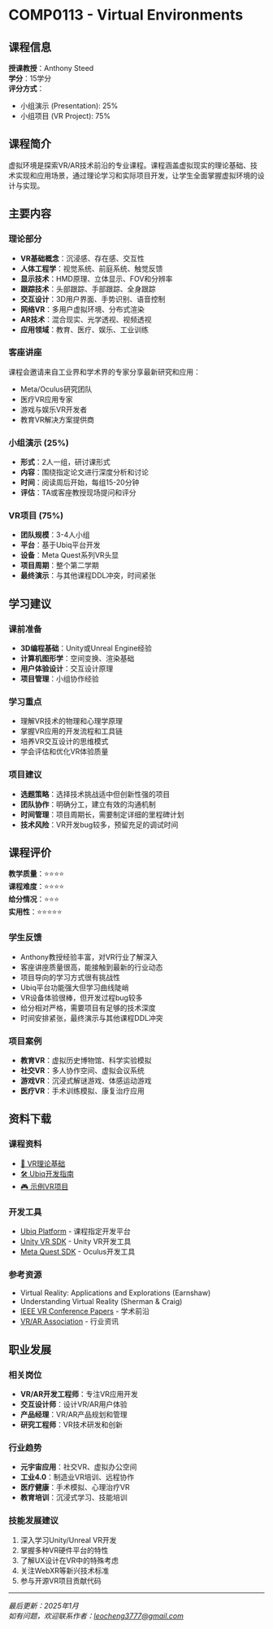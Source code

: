 # COMP0113 - Virtual Environments

## 课程信息

**授课教授**：Anthony Steed  
**学分**：15学分  
**评分方式**：
- 小组演示 (Presentation): 25%
- 小组项目 (VR Project): 75%

## 课程简介

虚拟环境是探索VR/AR技术前沿的专业课程。课程涵盖虚拟现实的理论基础、技术实现和应用场景，通过理论学习和实际项目开发，让学生全面掌握虚拟环境的设计与实现。

## 主要内容

### 理论部分
- **VR基础概念**：沉浸感、存在感、交互性
- **人体工程学**：视觉系统、前庭系统、触觉反馈
- **显示技术**：HMD原理、立体显示、FOV和分辨率
- **跟踪技术**：头部跟踪、手部跟踪、全身跟踪
- **交互设计**：3D用户界面、手势识别、语音控制
- **网络VR**：多用户虚拟环境、分布式渲染
- **AR技术**：混合现实、光学透视、视频透视
- **应用领域**：教育、医疗、娱乐、工业训练

### 客座讲座
课程会邀请来自工业界和学术界的专家分享最新研究和应用：
- Meta/Oculus研究团队
- 医疗VR应用专家
- 游戏与娱乐VR开发者
- 教育VR解决方案提供商

### 小组演示 (25%)
- **形式**：2人一组，研讨课形式
- **内容**：围绕指定论文进行深度分析和讨论
- **时间**：阅读周后开始，每组15-20分钟
- **评估**：TA或客座教授现场提问和评分

### VR项目 (75%)
- **团队规模**：3-4人小组
- **平台**：基于Ubiq平台开发
- **设备**：Meta Quest系列VR头显
- **项目周期**：整个第二学期
- **最终演示**：与其他课程DDL冲突，时间紧张

## 学习建议

### 课前准备
- **3D编程基础**：Unity或Unreal Engine经验
- **计算机图形学**：空间变换、渲染基础
- **用户体验设计**：交互设计原理
- **项目管理**：小组协作经验

### 学习重点
- 理解VR技术的物理和心理学原理
- 掌握VR应用的开发流程和工具链
- 培养VR交互设计的思维模式
- 学会评估和优化VR体验质量

### 项目建议
- **选题策略**：选择技术挑战适中但创新性强的项目
- **团队协作**：明确分工，建立有效的沟通机制
- **时间管理**：项目周期长，需要制定详细的里程碑计划
- **技术风险**：VR开发bug较多，预留充足的调试时间

## 课程评价

**教学质量**：⭐⭐⭐⭐  
**课程难度**：⭐⭐⭐⭐  
**给分情况**：⭐⭐⭐  
**实用性**：⭐⭐⭐⭐⭐

### 学生反馈
- Anthony教授经验丰富，对VR行业了解深入
- 客座讲座质量很高，能接触到最新的行业动态
- 项目导向的学习方式很有挑战性
- Ubiq平台功能强大但学习曲线陡峭
- VR设备体验很棒，但开发过程bug较多
- 给分相对严格，需要项目有足够的技术深度
- 时间安排紧张，最终演示与其他课程DDL冲突

### 项目案例
- **教育VR**：虚拟历史博物馆、科学实验模拟
- **社交VR**：多人协作空间、虚拟会议系统
- **游戏VR**：沉浸式解谜游戏、体感运动游戏
- **医疗VR**：手术训练模拟、康复治疗应用

## 资料下载

### 课程资料
- [📖 VR理论基础](https://github.com/user/ucl-cgvi-materials/blob/main/comp0113/vr_theory.pdf)
- [🛠️ Ubiq开发指南](https://github.com/user/ucl-cgvi-materials/blob/main/comp0113/ubiq_guide.pdf)
- [🎮 示例VR项目](https://github.com/user/ucl-cgvi-materials/blob/main/comp0113/sample_projects.zip)

### 开发工具
- [Ubiq Platform](https://ubiq.online/) - 课程指定开发平台
- [Unity VR SDK](https://unity.com/unity/features/vr) - Unity VR开发工具
- [Meta Quest SDK](https://developer.oculus.com/) - Oculus开发工具

### 参考资源
- Virtual Reality: Applications and Explorations (Earnshaw)
- Understanding Virtual Reality (Sherman & Craig)
- [IEEE VR Conference Papers](https://ieeevr.org/) - 学术前沿
- [VR/AR Association](https://www.thevrara.com/) - 行业资讯

## 职业发展

### 相关岗位
- **VR/AR开发工程师**：专注VR应用开发
- **交互设计师**：设计VR/AR用户体验
- **产品经理**：VR/AR产品规划和管理
- **研究工程师**：VR技术研发和创新

### 行业趋势
- **元宇宙应用**：社交VR、虚拟办公空间
- **工业4.0**：制造业VR培训、远程协作
- **医疗健康**：手术模拟、心理治疗VR
- **教育培训**：沉浸式学习、技能培训

### 技能发展建议
1. 深入学习Unity/Unreal VR开发
2. 掌握多种VR硬件平台的特性
3. 了解UX设计在VR中的特殊考虑
4. 关注WebXR等新兴技术标准
5. 参与开源VR项目贡献代码

---

*最后更新：2025年1月*  
*如有问题，欢迎联系作者：leocheng3777@gmail.com*